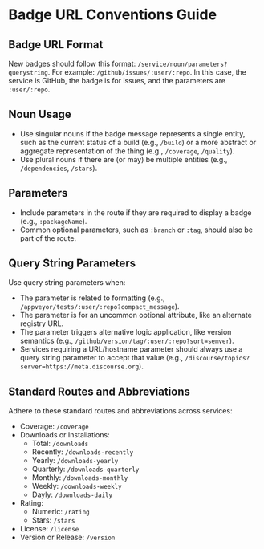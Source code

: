# Badge URL Conventions Guide

## Badge URL Format

New badges should follow this format: `/service/noun/parameters?querystring`. For example: `/github/issues/:user/:repo`. In this case, the service is GitHub, the badge is for issues, and the parameters are `:user/:repo`.

## Noun Usage

- Use singular nouns if the badge message represents a single entity, such as the current status of a build (e.g., `/build`) or a more abstract or aggregate representation of the thing (e.g., `/coverage`, `/quality`).
- Use plural nouns if there are (or may) be multiple entities (e.g., `/dependencies`, `/stars`).

## Parameters

- Include parameters in the route if they are required to display a badge (e.g., `:packageName`).
- Common optional parameters, such as `:branch` or `:tag`, should also be part of the route.

## Query String Parameters

Use query string parameters when:

- The parameter is related to formatting (e.g., `/appveyor/tests/:user/:repo?compact_message`).
- The parameter is for an uncommon optional attribute, like an alternate registry URL.
- The parameter triggers alternative logic application, like version semantics (e.g., `/github/version/tag/:user/:repo?sort=semver`).
- Services requiring a URL/hostname parameter should always use a query string parameter to accept that value (e.g., `/discourse/topics?server=https://meta.discourse.org`).

## Standard Routes and Abbreviations

Adhere to these standard routes and abbreviations across services:

- Coverage: `/coverage`
- Downloads or Installations:
  - Total: `/downloads`
  - Recently: `/downloads-recently`
  - Yearly: `/downloads-yearly`
  - Quarterly: `/downloads-quarterly`
  - Monthly: `/downloads-monthly`
  - Weekly: `/downloads-weekly`
  - Dayly: `/downloads-daily`
- Rating:
  - Numeric: `/rating`
  - Stars: `/stars`
- License: `/license`
- Version or Release: `/version`
